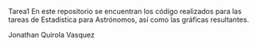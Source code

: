 Tarea1
En este repositorio se encuentran los código realizados para las tareas de Estadística para Astrónomos, así como las gráficas resultantes.

Jonathan Quirola Vasquez

